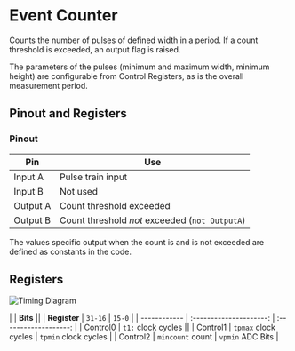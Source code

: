 # Event Counter

Counts the number of pulses of defined width in a period. If a count threshold is exceeded, an output flag is raised.

The parameters of the pulses (minimum and maximum width, minimum height) are configurable from Control Registers, as is the overall measurement period.

## Pinout and Registers

### Pinout

| Pin | Use |
| --- | --- |
| Input A | Pulse train input |
| Input B | Not used |
| Output A | Count threshold exceeded |
| Output B | Count threshold *not* exceeded (`not OutputA`) |

The values specific output when the count is and is not exceeded are defined as constants in the code.

## Registers
![Timing Diagram](../../public/examples/event_counter/waveform.png)

|              |                     **Bits**                    ||
| **Register** | `31-16`                 | `15-0`                |
| ------------ | :---------------------: | :-------------------: |
| Control0     |                `t1:` clock cycles               ||
| Control1     | `tpmax` clock cycles    | `tpmin` clock cycles  |
| Control2     | `mincount` count        | `vpmin` ADC Bits      |

